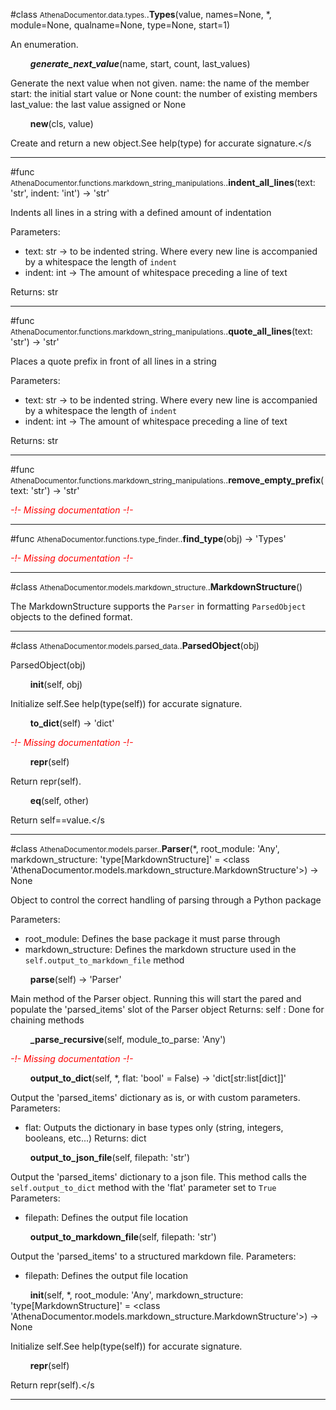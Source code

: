 #class <small>AthenaDocumentor.data.types.</small>.**Types**(value, names=None, *, module=None, qualname=None, type=None, start=1)

An enumeration.

$\qquad$**_generate_next_value_**(name, start, count, last_values)

<span class="parent_indent">Generate the next value when not given.
name: the name of the member
start: the initial start value or None
count: the number of existing members
last_value: the last value assigned or None</span>

$\qquad$**__new__**(cls, value)

<span class="parent_indent">Create and return a new object.See help(type) for accurate signature.</s

---

#func <small>AthenaDocumentor.functions.markdown_string_manipulations.</small>.**indent_all_lines**(text: 'str', indent: 'int') -> 'str'

Indents all lines in a string with a defined amount of indentation

Parameters:
- text: str -> to be indented string.
Where every new line is accompanied by a whitespace the length of `indent`
- indent: int -> The amount of whitespace preceding a line of text

Returns:
str

---

#func <small>AthenaDocumentor.functions.markdown_string_manipulations.</small>.**quote_all_lines**(text: 'str') -> 'str'

Places a quote prefix in front of all lines in a string

Parameters:
- text: str -> to be indented string.
Where every new line is accompanied by a whitespace the length of `indent`
- indent: int -> The amount of whitespace preceding a line of text

Returns:
str

---

#func <small>AthenaDocumentor.functions.markdown_string_manipulations.</small>.**remove_empty_prefix**(text: 'str') -> 'str'

*<span style=color:red>-!- Missing documentation -!-</span>*

---

#func <small>AthenaDocumentor.functions.type_finder.</small>.**find_type**(obj) -> 'Types'

*<span style=color:red>-!- Missing documentation -!-</span>*

---

#class <small>AthenaDocumentor.models.markdown_structure.</small>.**MarkdownStructure**()

The MarkdownStructure supports the `Parser` in formatting `ParsedObject` objects to the defined format.



---

#class <small>AthenaDocumentor.models.parsed_data.</small>.**ParsedObject**(obj)

ParsedObject(obj)

$\qquad$**__init__**(self, obj)

<span class="parent_indent">Initialize self.See help(type(self)) for accurate signature.</span>

$\qquad$**to_dict**(self) -> 'dict'

<span class="parent_indent">*<span style=color:red>-!- Missing documentation -!-</span>*</span>

$\qquad$**__repr__**(self)

<span class="parent_indent">Return repr(self).</span>

$\qquad$**__eq__**(self, other)

<span class="parent_indent">Return self==value.</s

---

#class <small>AthenaDocumentor.models.parser.</small>.**Parser**(*, root_module: 'Any', markdown_structure: 'type[MarkdownStructure]' = <class 'AthenaDocumentor.models.markdown_structure.MarkdownStructure'>) -> None

Object to control the correct handling of parsing through a Python package

Parameters:
- root_module: Defines the base package it must parse through
- markdown_structure: Defines the markdown structure used in the `self.output_to_markdown_file` method

$\qquad$**parse**(self) -> 'Parser'

<span class="parent_indent">Main method of the Parser object.
Running this will start the pared and populate the 'parsed_items' slot of the Parser object
Returns:
self : Done for chaining methods</span>

$\qquad$**_parse_recursive**(self, module_to_parse: 'Any')

<span class="parent_indent">*<span style=color:red>-!- Missing documentation -!-</span>*</span>

$\qquad$**output_to_dict**(self, *, flat: 'bool' = False) -> 'dict[str:list[dict]]'

<span class="parent_indent">Output the 'parsed_items' dictionary as is, or with custom parameters.
Parameters:
- flat: Outputs the dictionary in base types only (string, integers, booleans, etc...)
Returns:
dict</span>

$\qquad$**output_to_json_file**(self, filepath: 'str')

<span class="parent_indent">Output the 'parsed_items' dictionary to a json file.
This method calls the `self.output_to_dict` method with the 'flat' parameter set to `True`
Parameters:
- filepath: Defines the output file location</span>

$\qquad$**output_to_markdown_file**(self, filepath: 'str')

<span class="parent_indent">Output the 'parsed_items' to a structured markdown file.
Parameters:
- filepath: Defines the output file location</span>

$\qquad$**__init__**(self, *, root_module: 'Any', markdown_structure: 'type[MarkdownStructure]' = <class 'AthenaDocumentor.models.markdown_structure.MarkdownStructure'>) -> None

<span class="parent_indent">Initialize self.See help(type(self)) for accurate signature.</span>

$\qquad$**__repr__**(self)

<span class="parent_indent">Return repr(self).</s

---

